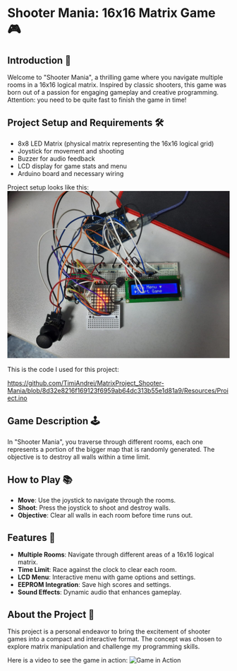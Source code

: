 # Shooter Mania: 16x16 Matrix Game 🎮

## Introduction 🌟

Welcome to "Shooter Mania", a thrilling game where you navigate multiple rooms in a 16x16 logical matrix. Inspired by classic shooters, this game was born out of a passion for engaging gameplay and creative programming. Attention: you need to be quite fast to finish the game in time!

## Project Setup and Requirements 🛠️

- 8x8 LED Matrix (physical matrix representing the 16x16 logical grid)
- Joystick for movement and shooting
- Buzzer for audio feedback
- LCD display for game stats and menu
- Arduino board and necessary wiring

Project setup looks like this:
![Project setup](https://github.com/TimiAndrei/MatrixProject_Shooter-Mania/blob/8d32e8216f169123f6959ab64dc313b55e1d81a9/Resources/MatrixProjectSetup.jpeg)

This is the code I used for this project:

https://github.com/TimiAndrei/MatrixProject_Shooter-Mania/blob/8d32e8216f169123f6959ab64dc313b55e1d81a9/Resources/Proiect.ino

## Game Description 🕹️

In "Shooter Mania", you traverse through different rooms, each one represents a portion of the bigger map that is randomly generated. The objective is to destroy all walls within a time limit.

## How to Play 📚

- **Move**: Use the joystick to navigate through the rooms.
- **Shoot**: Press the joystick to shoot and destroy walls.
- **Objective**: Clear all walls in each room before time runs out.

## Features 🌈

- **Multiple Rooms**: Navigate through different areas of a 16x16 logical matrix.
- **Time Limit**: Race against the clock to clear each room.
- **LCD Menu**: Interactive menu with game options and settings.
- **EEPROM Integration**: Save high scores and settings.
- **Sound Effects**: Dynamic audio that enhances gameplay.

## About the Project 📖

This project is a personal endeavor to bring the excitement of shooter games into a compact and interactive format. The concept was chosen to explore matrix manipulation and challenge my programming skills.

Here is a video to see the game in action: ![Game in Action](https://youtu.be/2JPhsQezhdY)
